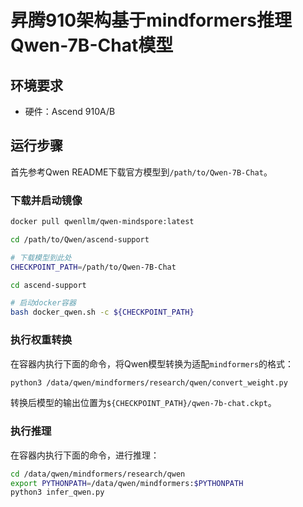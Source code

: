 # 昇腾910架构基于mindformers推理Qwen-7B-Chat模型

## 环境要求

- 硬件：Ascend 910A/B

## 运行步骤

首先参考Qwen README下载官方模型到`/path/to/Qwen-7B-Chat`。





### 下载并启动镜像

```bash
docker pull qwenllm/qwen-mindspore:latest

cd /path/to/Qwen/ascend-support

# 下载模型到此处
CHECKPOINT_PATH=/path/to/Qwen-7B-Chat

cd ascend-support

# 启动docker容器
bash docker_qwen.sh -c ${CHECKPOINT_PATH}
```

### 执行权重转换

在容器内执行下面的命令，将Qwen模型转换为适配`mindformers`的格式：

```bash
python3 /data/qwen/mindformers/research/qwen/convert_weight.py
```

转换后模型的输出位置为`${CHECKPOINT_PATH}/qwen-7b-chat.ckpt`。

### 执行推理

在容器内执行下面的命令，进行推理：

```bash
cd /data/qwen/mindformers/research/qwen
export PYTHONPATH=/data/qwen/mindformers:$PYTHONPATH
python3 infer_qwen.py
```
